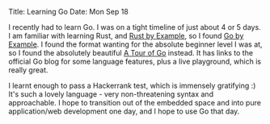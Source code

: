 Title: Learning Go
Date: Mon Sep 18

I recently had to learn Go. I was on a tight timeline of just about 4 or 5
days. I am familiar with learning Rust, and [Rust by
Example](https://doc.rust-lang.org/stable/rust-by-example/), so I found [Go by
Example](https://gobyexample.com/). I found the format wanting for the absolute
beginner level I was at, so I found the absolutely beautiful [A Tour of
Go](https://go.dev/tour/welcome/1) instead. It has links to the official Go
blog for some language features, plus a live playground, which is really great.

I learnt enough to pass a Hackerrank test, which is immensely gratifying :)
It's such a lovely language - very non-threatening syntax and approachable. I
hope to transition out of the embedded space and into pure application/web
development one day, and I hope to use Go that day.
